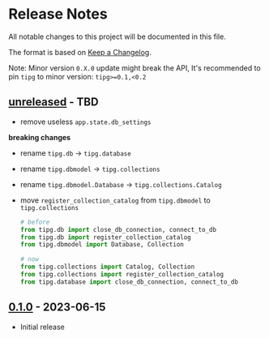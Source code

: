 # Release Notes

All notable changes to this project will be documented in this file.

The format is based on [Keep a Changelog](http://keepachangelog.com/).

Note: Minor version `0.X.0` update might break the API, It's recommended to pin `tipg` to minor version: `tipg>=0.1,<0.2`

## [unreleased] - TBD

* remove useless `app.state.db_settings`

**breaking changes**

* rename `tipg.db` -> `tipg.database`
* rename `tipg.dbmodel` -> `tipg.collections`
* rename `tipg.dbmodel.Database` -> `tipg.collections.Catalog`
* move `register_collection_catalog` from `tipg.dbmodel` to `tipg.collections`

    ```python
    # before
    from tipg.db import close_db_connection, connect_to_db
    from tipg.db import register_collection_catalog
    from tipg.dbmodel import Database, Collection

    # now
    from tipg.collections import Catalog, Collection
    from tipg.collections import register_collection_catalog
    from tipg.database import close_db_connection, connect_to_db
    ```

## [0.1.0] - 2023-06-15

* Initial release

[unreleased]: https://github.com/developmentseed/tipg/compare/0.1.0...HEAD
[0.1.0]: https://github.com/developmentseed/tipg/compare/9ca80c0bd57d8ce57e37c1709e26d1af1559bc1e...0.1.0
